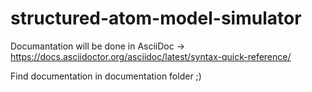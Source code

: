 # structured-atom-model-simulator

Documantation will be done in AsciiDoc -> https://docs.asciidoctor.org/asciidoc/latest/syntax-quick-reference/

Find documentation in documentation folder ;)